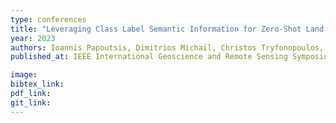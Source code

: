 ```yaml
---
type: conferences
title: "Leveraging Class Label Semantic Information for Zero-Shot Land Use Land Cover Scene Classification"
year: 2023
authors: Ioannis Papoutsis, Dimitrios Michail, Christos Tryfonopoulos, Begüm Demir
published_at: IEEE International Geoscience and Remote Sensing Symposium, Pasadena, California, 2023

image:
bibtex_link:
pdf_link:
git_link:
---
```

